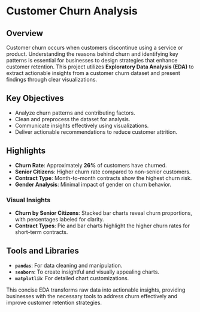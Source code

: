 # Customer Churn Analysis

## Overview
Customer churn occurs when customers discontinue using a service or product. Understanding the reasons behind churn and identifying key patterns is essential for businesses to design strategies that enhance customer retention. This project utilizes **Exploratory Data Analysis (EDA)** to extract actionable insights from a customer churn dataset and present findings through clear visualizations.

## Key Objectives
- Analyze churn patterns and contributing factors.
- Clean and preprocess the dataset for analysis.
- Communicate insights effectively using visualizations.
- Deliver actionable recommendations to reduce customer attrition.

## Highlights
- **Churn Rate**: Approximately **26%** of customers have churned.
- **Senior Citizens**: Higher churn rate compared to non-senior customers.
- **Contract Type**: Month-to-month contracts show the highest churn risk.
- **Gender Analysis**: Minimal impact of gender on churn behavior.

### Visual Insights
- **Churn by Senior Citizens**: Stacked bar charts reveal churn proportions, with percentages labeled for clarity.
- **Contract Types**: Pie and bar charts highlight the higher churn rates for short-term contracts.

## Tools and Libraries
- **`pandas`**: For data cleaning and manipulation.
- **`seaborn`**: To create insightful and visually appealing charts.
- **`matplotlib`**: For detailed chart customizations.

This concise EDA transforms raw data into actionable insights, providing businesses with the necessary tools to address churn effectively and improve customer retention strategies.

